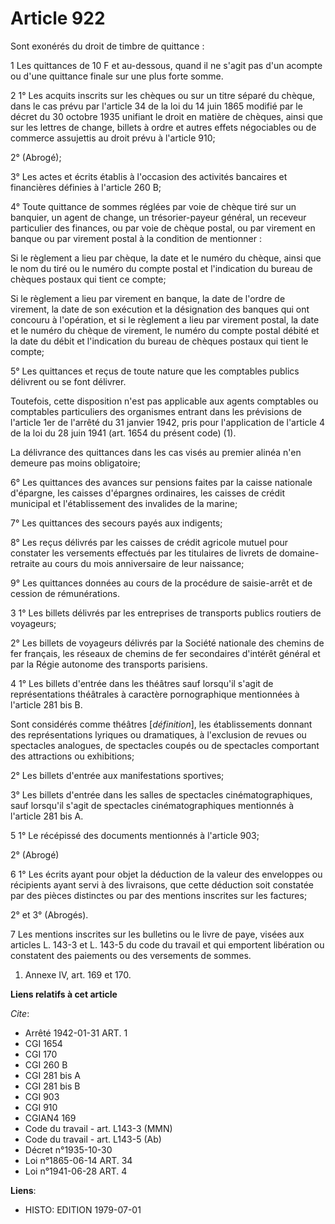 # Article 922

Sont exonérés du droit de timbre de quittance :

1  Les quittances de 10 F et au-dessous, quand il ne s'agit pas d'un acompte ou d'une quittance finale sur une plus forte
somme.

2  1° Les acquits inscrits sur les chèques ou sur un titre séparé du chèque, dans le cas prévu par l'article 34 de la loi du
14 juin 1865 modifié par le décret du 30 octobre 1935 unifiant le droit en matière de chèques, ainsi que sur les lettres de
change, billets à ordre et autres effets négociables ou de commerce assujettis au droit prévu à l'article 910;

2° (Abrogé);

3° Les actes et écrits établis à l'occasion des activités bancaires et financières définies à l'article 260 B;

4° Toute quittance de sommes réglées par voie de chèque tiré sur un banquier, un agent de change, un trésorier-payeur
général, un receveur particulier des finances, ou par voie de chèque postal, ou par virement en banque ou par virement postal
à la condition de mentionner :

Si le règlement a lieu par chèque, la date et le numéro du chèque, ainsi que le nom du tiré ou le numéro du compte postal et
l'indication du bureau de chèques postaux qui tient ce compte;

Si le règlement a lieu par virement en banque, la date de l'ordre de virement, la date de son exécution et la désignation des
banques qui ont concouru à l'opération, et si le règlement a lieu par virement postal, la date et le numéro du chèque de
virement, le numéro du compte postal débité et la date du débit et l'indication du bureau de chèques postaux qui tient le
compte;

5° Les quittances et reçus de toute nature que les comptables publics délivrent ou se font délivrer.

Toutefois, cette disposition n'est pas applicable aux agents comptables ou comptables particuliers des organismes entrant
dans les prévisions de l'article 1er de l'arrêté du 31 janvier 1942, pris pour l'application de l'article 4 de la loi du 28
juin 1941 (art. 1654 du présent code) (1).

La délivrance des quittances dans les cas visés au premier alinéa n'en demeure pas moins obligatoire;

6° Les quittances des avances sur pensions faites par la caisse nationale d'épargne, les caisses d'épargnes ordinaires, les
caisses de crédit municipal et l'établissement des invalides de la marine;

7° Les quittances des secours payés aux indigents;

8° Les reçus délivrés par les caisses de crédit agricole mutuel pour constater les versements effectués par les titulaires de
livrets de domaine-retraite au cours du mois anniversaire de leur naissance;

9° Les quittances données au cours de la procédure de saisie-arrêt et de cession de rémunérations.

3  1° Les billets délivrés par les entreprises de transports publics routiers de voyageurs;

2° Les billets de voyageurs délivrés par la Société nationale des chemins de fer français, les réseaux de chemins de fer
secondaires d'intérêt général et par la Régie autonome des transports parisiens.

4  1° Les billets d'entrée dans les théâtres sauf lorsqu'il s'agit de représentations théâtrales à caractère pornographique
mentionnées à l'article 281 bis B.

Sont considérés comme théâtres [*définition*], les établissements donnant des représentations lyriques ou dramatiques, à
l'exclusion de revues ou spectacles analogues, de spectacles coupés ou de spectacles comportant des attractions ou
exhibitions;

2° Les billets d'entrée aux manifestations sportives;

3° Les billets d'entrée dans les salles de spectacles cinématographiques, sauf lorsqu'il s'agit de spectacles
cinématographiques mentionnés à l'article 281 bis A.

5  1° Le récépissé des documents mentionnés à l'article 903;

2° (Abrogé)

6  1° Les écrits ayant pour objet la déduction de la valeur des enveloppes ou récipients ayant servi à des livraisons, que
cette déduction soit constatée par des pièces distinctes ou par des mentions inscrites sur les factures;

2° et 3° (Abrogés).

7  Les mentions inscrites sur les bulletins ou le livre de paye, visées aux articles L. 143-3 et L. 143-5 du code du travail
et qui emportent libération ou constatent des paiements ou des versements de sommes.

1)  Annexe IV, art. 169 et 170.

**Liens relatifs à cet article**

_Cite_:

  - Arrêté 1942-01-31 ART. 1
  - CGI 1654
  - CGI 170
  - CGI 260 B
  - CGI 281 bis A
  - CGI 281 bis B
  - CGI 903
  - CGI 910
  - CGIAN4 169
  - Code du travail - art. L143-3 (MMN)
  - Code du travail - art. L143-5 (Ab)
  - Décret n°1935-10-30
  - Loi n°1865-06-14 ART. 34
  - Loi n°1941-06-28 ART. 4

**Liens**:

  - HISTO: EDITION 1979-07-01
